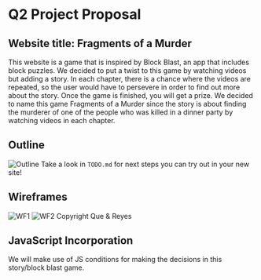 # Q2 Project Proposal

## Website title: Fragments of a Murder
This website is a game that is inspired by Block Blast, an app that includes block puzzles. We decided to put a twist to this game by watching videos but adding a story. In each chapter, there is a chance where the videos are repeated, so the user would have to persevere in order to find out more about the story. Once the game is finished, you will get a prize. We decided to name this game Fragments of a Murder since the story is about finding the murderer of one of the people who was killed in a dinner party by watching videos in each chapter.

## Outline
![Outline](https://cdn.glitch.global/ae4eb249-6a80-472c-a2d6-af578ce0cd7d/outlineweb.png?v=1730647732818)
Take a look in `TODO.md` for next steps you can try out in your new site!

## Wireframes
![WF1](https://cdn.glitch.global/ae4eb249-6a80-472c-a2d6-af578ce0cd7d/homepageweb.png?v=1730647731026)
![WF2](https://cdn.glitch.global/ae4eb249-6a80-472c-a2d6-af578ce0cd7d/webpage1.png?v=1730647684193)
Copyright Que & Reyes
## JavaScript Incorporation
We will make use of JS conditions for making the decisions in this story/block blast game.
